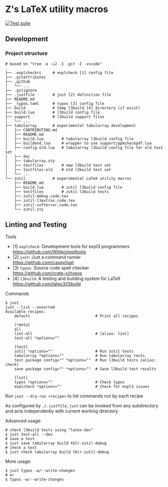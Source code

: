 # Z's LaTeX utility macros

[![Test suite](https://github.com/muzimuzhi/latex-zutil/actions/workflows/check.yml/badge.svg)](https://github.com/muzimuzhi/latex-zutil/actions/workflows/check.yml)

## Development

### Project structure

```
# based on "tree -a -L2 -I .git -I .vscode"
.
├── .explcheckrc     # explcheck [1] config file
├── .gitattributes
├── .github
│   └── ...
├── .gitignore
├── .justfile        # just [2] definition file
├── README.md
├── _typos.toml      # typos [3] config file
├── build            # temp l3build [4] directory (if exist)
├── build.lua        # l3build config file
├── support          # l3build support files
│   └── ...
├── tabularray       # experimental tabularray development
│   ├── CONTRIBUTING.md
│   ├── README.md
│   ├── build.lua        # tabularray l3build config file
│   ├── buildend.lua     # wrapper to use support/ppmcheckpdf.lua
│   ├── config-old.lua   # tabularray l3build config file for old test set
│   ├── doc
│   ├── tabularray.sty
│   ├── testfiles        # new l3build test set
│   ├── testfiles-old    # old l3build test set   
│   └── ...
└── zutil            # experimental LaTeX utility macros
    ├── README.md
    ├── build.lua        # zutil l3build config file
    ├── testfiles        # zutil l3build tests
    ├── zutil-debug.code.tex
    ├── zutil-l3extras.code.tex
    ├── zutil-softerror.code.tex
    └── zutil.sty
```

## Linting and Testing

Tools

- [1] `explcheck`: Development tools for expl3 programmers\
      https://github.com/Witiko/expltools
- [2] `just`: Just a command runner\
      https://github.com/casey/just
- [3] `typos`: Source code spell checker\
      https://github.com/crate-ci/typos
- [4] `l3build`: A testing and building system for LaTeX\
      https://github.com/latex3/l3build

Commands

```
$ just
just --list --unsorted
Available recipes:
    default                             # Print all recipes

    [*meta]
    all
    lint-all                            # [alias: lint]
    test-all *options=""

    [test]
    zutil *options=""                   # Run zutil tests
    tabularray *options=""              # Run tabularray tests
    test package config="" *options=""  # Run l3build tests [alias: check]
    save package config="" *options=""  # Save l3build test results

    [lint]
    typos *options=""                   # Check typos
    explcheck *options=""               # Check for expl3 issues
```

Run `just --dry-run <recipe>` to list commands run by each recipe

As configured by `./.justfile`, `just` can be invoked from any subdirectory and acts independently with current working directory.

Advanced usage:

```shell
# check l3build tests using "latex-dev"
$ just test-all --dev
# save a test
$ just save tabularray build tblr-zutil-debug
# check a test
$ just check tabularray build tblr-zutil-debug
```

More usage:

```shell
$ just typos -w/--write-changes
# or
$ typos -w/--write-changes
```
